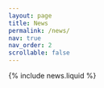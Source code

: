 ```yaml
---
layout: page
title: News
permalink: /news/
nav: true
nav_order: 2
scrollable: false
---
```


{% include news.liquid %}
